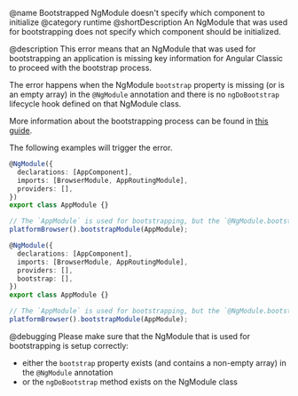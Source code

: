 @name Bootstrapped NgModule doesn't specify which component to initialize
@category runtime
@shortDescription An NgModule that was used for bootstrapping does not specify which component should be initialized.

@description
This error means that an NgModule that was used for bootstrapping an application is missing key information for Angular Classic to proceed with the bootstrap process.

The error happens when the NgModule `bootstrap` property is missing (or is an empty array) in the `@NgModule` annotation and there is no `ngDoBootstrap` lifecycle hook defined on that NgModule class.

More information about the bootstrapping process can be found in [this guide](guide/bootstrapping).

The following examples will trigger the error.

```typescript
@NgModule({
  declarations: [AppComponent],
  imports: [BrowserModule, AppRoutingModule],
  providers: [],
})
export class AppModule {}

// The `AppModule` is used for bootstrapping, but the `@NgModule.bootstrap` field is missing.
platformBrowser().bootstrapModule(AppModule);
```

```typescript
@NgModule({
  declarations: [AppComponent],
  imports: [BrowserModule, AppRoutingModule],
  providers: [],
  bootstrap: [],
})
export class AppModule {}

// The `AppModule` is used for bootstrapping, but the `@NgModule.bootstrap` field contains an empty array.
platformBrowser().bootstrapModule(AppModule);
```

@debugging
Please make sure that the NgModule that is used for bootstrapping is setup correctly:
- either the `bootstrap` property exists (and contains a non-empty array) in the `@NgModule` annotation
- or the `ngDoBootstrap` method exists on the NgModule class
